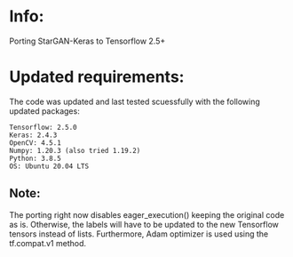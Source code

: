 # Info:

Porting StarGAN-Keras to Tensorflow 2.5+

# Updated requirements:
The code was updated and last tested scuessfully with the following updated packages:
```
Tensorflow: 2.5.0
Keras: 2.4.3
OpenCV: 4.5.1
Numpy: 1.20.3 (also tried 1.19.2)
Python: 3.8.5
OS: Ubuntu 20.04 LTS
```

## Note:
The porting right now disables eager_execution() keeping the original code as is. Otherwise, the labels will have to be updated to the new Tensorflow tensors instead of lists. Furthermore, Adam optimizer is used using the tf.compat.v1 method.